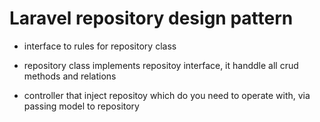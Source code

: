 # Laravel repository design pattern

- interface to rules for repository class

- repository class implements repositoy interface, it handdle all crud methods and relations

- controller that inject repositoy which do you need to operate with, via passing model to repository

